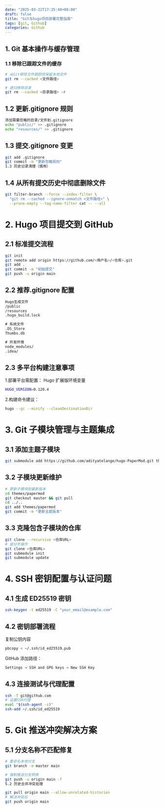 ```yaml
---
date: "2025-03-22T17:35:40+08:00"
draft: false
title: "Git与hugo项目部署完整指南"
tags: [git, Github]
categories: Github
---
```


## 1. Git 基本操作与缓存管理

### 1.1 移除已跟踪文件的缓存

```bash
# 从Git移除文件跟踪但保留本地文件
git rm --cached <文件路径>

# 递归移除目录
git rm --cached <目录路径> -r
```

## 1.2 更新.gitignore 规则

```bash
添加需要忽略的目录/文件到.gitignore
echo "public/" >> .gitignore
echo "resources/" >> .gitignore
```

## 1.3 提交.gitignore 变更

```bash
git add .gitignore
git commit -m "更新忽略规则"
1.3 历史记录清理（慎用）
```

## 1.4 从所有提交历史中彻底删除文件

```bash
git filter-branch --force --index-filter \
  "git rm --cached --ignore-unmatch <文件路径>" \
  --prune-empty --tag-name-filter cat -- --all
```

# 2. Hugo 项目提交到 GitHub

## 2.1 标准提交流程

```bash
git init
git remote add origin https://github.com/<用户名>/<仓库>.git
git add .
git commit -m "初始提交"
git push -u origin main
```

## 2.2 推荐.gitignore 配置

```txt
Hugo生成文件
/public
/resources
.hugo_build.lock

# 系统文件
.DS_Store
Thumbs.db

# 开发环境
node_modules/
.idea/
```

## 2.3 多平台构建注意事项

1.部署平台需配置：
Hugo 扩展版环境变量

```bash
HUGO_VERSION=0.120.4
```

2.构建命令建议：

```bash
hugo --gc --minify --cleanDestinationDir
```

# 3. Git 子模块管理与主题集成

## 3.1 添加主题子模块

```bash
git submodule add https://github.com/adityatelange/hugo-PaperMod.git themes/papermod
```

## 3.2 子模块更新维护

```bash
# 更新子模块到最新版本
cd themes/papermod
git checkout master && git pull
cd ../..
git add themes/papermod
git commit -m "更新主题版本"
```

## 3.3 克隆包含子模块的仓库

```bash
git clone --recursive <仓库URL>
# 或分步操作
git clone <仓库URL>
git submodule init
git submodule update
```

# 4. SSH 密钥配置与认证问题

## 4.1 生成 ED25519 密钥

```bash
ssh-keygen -t ed25519 -C "your_email@example.com"
```

## 4.2 密钥部署流程

复制公钥内容

```bash
pbcopy < ~/.ssh/id_ed25519.pub
```

GitHub 添加路径：

```bash
Settings → SSH and GPG keys → New SSH Key
```

## 4.3 连接测试与代理配置

```bash
ssh -T git@github.com
# 设置SSH代理
eval "$(ssh-agent -s)"
ssh-add ~/.ssh/id_ed25519
```

# 5. Git 推送冲突解决方案

## 5.1 分支名称不匹配修复

```bash
# 重命名本地分支
git branch -m master main

# 强制推送分支转换
git push -u origin main -f
5.2 历史合并冲突处理

git pull origin main --allow-unrelated-histories
# 解决冲突后
git push origin main
```

